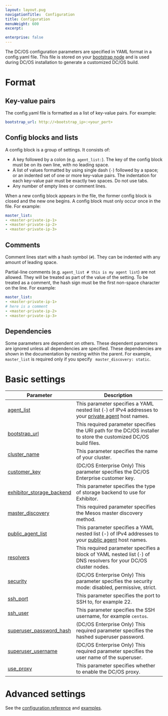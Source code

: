 ```yaml
---
layout: layout.pug
navigationTitle:  Configuration
title: Configuration
menuWeight: 600
excerpt:

enterprise: false
---
```


<!-- This source repo for this topic is https://github.com/dcos/dcos-docs -->


The DC/OS configuration parameters are specified in YAML format in a config.yaml file. This file is stored on your [bootstrap node](/1.9/installing/custom/system-requirements/#bootstrap-node) and is used during DC/OS installation to generate a customized DC/OS build.

# Format

## Key-value pairs
The config.yaml file is formatted as a list of key-value pairs. For example:

```yaml
bootstrap_url: http://<bootstrap_ip>:<your_port>
```

## Config blocks and lists
A config block is a group of settings. It consists of:

- A key followed by a colon (e.g. `agent_list:`). The key of the config block must be on its own line, with no leading space.
- A list of values formatted by using single dash (`-`) followed by a space; or an indented set of one or more key-value pairs. The indentation for each key-value pair must be exactly two spaces. Do not use tabs.
- Any number of empty lines or comment lines.

When a new config block appears in the file, the former config block is closed and the new one begins. A config block must only occur once in the file. For example:

```yaml
master_list:
- <master-private-ip-1>
- <master-private-ip-2>
- <master-private-ip-3>
```

## Comments
Comment lines start with a hash symbol (`#`). They can be indented with any amount of leading space.

Partial-line comments (e.g. `agent_list # this is my agent list`) are not allowed. They will be treated as part of the value of the setting. To be treated as a comment, the hash sign must be the first non-space character on the line. For example:

```yaml
master_list:
- <master-private-ip-1>
# here is a comment
- <master-private-ip-2>
- <master-private-ip-3>
```

## Dependencies
Some parameters are dependent on others. These dependent parameters are ignored unless all dependencies are specified. These dependencies are shown in the documentation by nesting within the parent. For example, `master_list` is required only if you specify ` master_discovery: static`.

# Basic settings

| Parameter                              | Description                                                                                                                                               |
|----------------------------------------|-----------------------------------------------------------------------------------------------------------------------------------------------------------|
| [agent_list](/1.9/installing/custom/configuration/configuration-parameters/#agent_list)      | This parameter specifies a YAML nested list (`-`) of IPv4 addresses to your [private agent](/1.9/overview/concepts/#private-agent-node) host names.                  |
| [bootstrap_url](/1.9/installing/custom/configuration/configuration-parameters/#bootstrap_url)                          | This required parameter specifies the URI path for the DC/OS installer to store the customized DC/OS build files.                                         |
| [cluster_name](/1.9/installing/custom/configuration/configuration-parameters/#cluster_name)                           | This parameter specifies the name of your cluster.    |
| [customer_key](/1.9/installing/custom/configuration/configuration-parameters/#customer_key)                  | (DC/OS Enterprise Only) This parameter specifies the DC/OS Enterprise customer key.   |
| [exhibitor_storage_backend](/1.9/installing/custom/configuration/configuration-parameters/#exhibitor_storage_backend)         | This parameter specifies the type of storage backend to use for Exhibitor.          |
| [master_discovery](/1.9/installing/custom/configuration/configuration-parameters/#master_discovery)                          | This required parameter specifies the Mesos master discovery method.         |
| [public_agent_list](/1.9/installing/custom/configuration/configuration-parameters/#public_agent_list)       | This parameter specifies a YAML nested list (-) of IPv4 addresses to your [public agent](/1.9/overview/concepts/#public-agent-node) host names.    |
| [resolvers](/1.9/installing/custom/configuration/configuration-parameters/#resolvers)       | This required parameter specifies a block of YAML nested list (`-`) of DNS resolvers for your DC/OS cluster nodes.   |
| [security](/1.9/installing/custom/configuration/configuration-parameters/#security-enterprise-dcos-only)                           | (DC/OS Enterprise Only) This parameter specifies the security mode: disabled, permissive, strict.  |
| [ssh_port](/1.9/installing/custom/configuration/configuration-parameters/#ssh_port)                           | This parameter specifies the port to SSH to, for example 22.          |
| [ssh_user](/1.9/installing/custom/configuration/configuration-parameters/#ssh_user)                           | This parameter specifies the SSH username, for example `centos`.     |
| [superuser_password_hash](/1.9/installing/custom/configuration/configuration-parameters/#superuser_password_hash)            | (DC/OS Enterprise Only) This required parameter specifies the hashed superuser password.      |
| [superuser_username](/1.9/installing/custom/configuration/configuration-parameters/#superuser_username)               | (DC/OS Enterprise Only) This required parameter specifies the user name of the superuser.    |
| [use_proxy](/1.9/installing/custom/configuration/configuration-parameters/#use_proxy)        | This parameter specifies whether to enable the DC/OS proxy.     |


# Advanced settings

See the [configuration reference](/1.9/installing/custom/configuration/configuration-parameters/) and [examples](/1.9/installing/custom/configuration/examples/).
